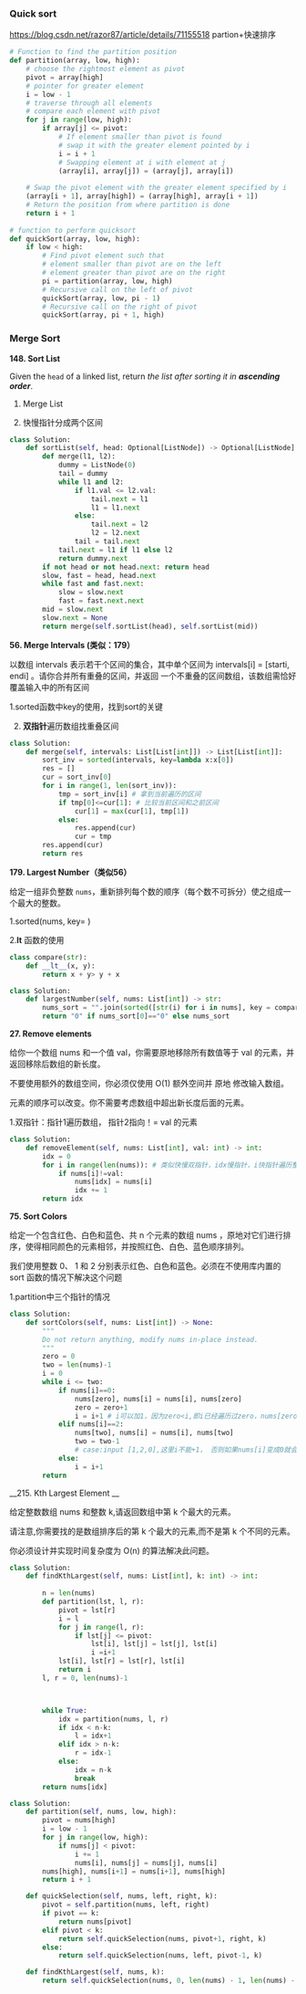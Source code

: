 ### Quick sort

https://blog.csdn.net/razor87/article/details/71155518 partion+快速排序

```python
# Function to find the partition position
def partition(array, low, high):
    # choose the rightmost element as pivot
    pivot = array[high]
    # pointer for greater element
    i = low - 1
    # traverse through all elements
    # compare each element with pivot
    for j in range(low, high):
        if array[j] <= pivot:
            # If element smaller than pivot is found
            # swap it with the greater element pointed by i
            i = i + 1
            # Swapping element at i with element at j
            (array[i], array[j]) = (array[j], array[i])
 
    # Swap the pivot element with the greater element specified by i
    (array[i + 1], array[high]) = (array[high], array[i + 1])
    # Return the position from where partition is done
    return i + 1
 
# function to perform quicksort
def quickSort(array, low, high):
    if low < high:
        # Find pivot element such that
        # element smaller than pivot are on the left
        # element greater than pivot are on the right
        pi = partition(array, low, high)
        # Recursive call on the left of pivot
        quickSort(array, low, pi - 1)
        # Recursive call on the right of pivot
        quickSort(array, pi + 1, high)
```



### Merge Sort





__148. Sort List__

Given the `head` of a linked list, return *the list after sorting it in **ascending order***.

1. Merge List 

2. 快慢指针分成两个区间

```python
class Solution:
    def sortList(self, head: Optional[ListNode]) -> Optional[ListNode]:
        def merge(l1, l2):
            dummy = ListNode(0)
            tail = dummy
            while l1 and l2:
                if l1.val <= l2.val:
                    tail.next = l1
                    l1 = l1.next
                else:
                    tail.next = l2
                    l2 = l2.next
                tail = tail.next
            tail.next = l1 if l1 else l2
            return dummy.next
        if not head or not head.next: return head
        slow, fast = head, head.next
        while fast and fast.next:
            slow = slow.next
            fast = fast.next.next
        mid = slow.next
        slow.next = None
        return merge(self.sortList(head), self.sortList(mid))
```



__56. Merge Intervals (类似：179）__

以数组 intervals 表示若干个区间的集合，其中单个区间为 intervals[i] = [starti, endi] 。请你合并所有重叠的区间，并返回 一个不重叠的区间数组，该数组需恰好覆盖输入中的所有区间 

1.sorted函数中key的使用，找到sort的关键 

2. **双指针**遍历数组找重叠区间

```python
class Solution:
    def merge(self, intervals: List[List[int]]) -> List[List[int]]:
        sort_inv = sorted(intervals, key=lambda x:x[0])
        res = []
        cur = sort_inv[0]
        for i in range(1, len(sort_inv)):
            tmp = sort_inv[i] # 拿到当前遍历的区间
            if tmp[0]<=cur[1]: # 比较当前区间和之前区间
                cur[1] = max(cur[1], tmp[1])
            else:
                res.append(cur)
                cur = tmp
        res.append(cur)
        return res
```



__179. Largest Number（类似56）__

给定一组非负整数 `nums`，重新排列每个数的顺序（每个数不可拆分）使之组成一个最大的整数。

1.sorted(nums, key= )

2.____lt____ 函数的使用

```python
class compare(str):
    def __lt__(x, y):
        return x + y> y + x

class Solution:
    def largestNumber(self, nums: List[int]) -> str:
        nums_sort = "".join(sorted([str(i) for i in nums], key = compare))
        return "0" if nums_sort[0]=="0" else nums_sort
```





__27. Remove elements__

给你一个数组 nums 和一个值 val，你需要原地移除所有数值等于 val 的元素，并返回移除后数组的新长度。

不要使用额外的数组空间，你必须仅使用 O(1) 额外空间并 原地 修改输入数组。

元素的顺序可以改变。你不需要考虑数组中超出新长度后面的元素。

1.双指针：指针1遍历数组， 指针2指向！= val 的元素

```python
class Solution:
    def removeElement(self, nums: List[int], val: int) -> int:
        idx = 0
        for i in range(len(nums)): # 类似快慢双指针，idx慢指针，i快指针遍历整个数组
            if nums[i]!=val:
                nums[idx] = nums[i]
                idx += 1
        return idx
```



__75. Sort Colors__

给定一个包含红色、白色和蓝色、共 n 个元素的数组 nums ，原地对它们进行排序，使得相同颜色的元素相邻，并按照红色、白色、蓝色顺序排列。

我们使用整数 0、 1 和 2 分别表示红色、白色和蓝色。必须在不使用库内置的 sort 函数的情况下解决这个问题

1.partition中三个指针的情况

```python
class Solution:
    def sortColors(self, nums: List[int]) -> None:
        """
        Do not return anything, modify nums in-place instead.
        """
        zero = 0
        two = len(nums)-1
        i = 0
        while i <= two:
            if nums[i]==0:
                nums[zero], nums[i] = nums[i], nums[zero]
                zero = zero+1
                i = i+1 # i可以加1，因为zero<i,即i已经遍历过zero，nums[zero]一定<=1
            elif nums[i]==2:
                nums[two], nums[i] = nums[i], nums[two] 
                two = two-1
                # case:input [1,2,0],这里i不能+1， 否则如果nums[i]变成0就会跳过
            else:
                i = i+1
        return
```





__215. Kth Largest Element __

给定整数数组 nums 和整数 k,请返回数组中第 k 个最大的元素。

请注意,你需要找的是数组排序后的第 k 个最大的元素,而不是第 k 个不同的元素。

你必须设计并实现时间复杂度为 O(n) 的算法解决此问题。

```python
class Solution:
    def findKthLargest(self, nums: List[int], k: int) -> int:
        
        n = len(nums)
        def partition(lst, l, r):
            pivot = lst[r]
            i = l
            for j in range(l, r):
                if lst[j] <= pivot:
                    lst[i], lst[j] = lst[j], lst[i]
                    i =i+1
            lst[i], lst[r] = lst[r], lst[i]
            return i
        l, r = 0, len(nums)-1



        while True:
            idx = partition(nums, l, r)
            if idx < n-k:
                l = idx+1
            elif idx > n-k:
                r = idx-1
            else:
                idx = n-k
                break
        return nums[idx]
```



```python
class Solution:
    def partition(self, nums, low, high):
        pivot = nums[high]
        i = low - 1
        for j in range(low, high):
            if nums[j] < pivot:
                i += 1
                nums[i], nums[j] = nums[j], nums[i]
        nums[high], nums[i+1] = nums[i+1], nums[high]
        return i + 1

    def quickSelection(self, nums, left, right, k):
        pivot = self.partition(nums, left, right)
        if pivot == k:
            return nums[pivot]
        elif pivot < k:
            return self.quickSelection(nums, pivot+1, right, k)
        else:
            return self.quickSelection(nums, left, pivot-1, k)

    def findKthLargest(self, nums, k):
        return self.quickSelection(nums, 0, len(nums) - 1, len(nums) - k)
```





